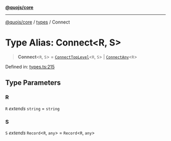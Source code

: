 [**@quojs/core**](../../README.md)

***

[@quojs/core](../../README.md) / [types](../README.md) / Connect

# Type Alias: Connect\<R, S\>

> **Connect**\<`R`, `S`\> = [`ConnectTopLevel`](ConnectTopLevel.md)\<`R`, `S`\> \| [`ConnectAny`](ConnectAny.md)\<`R`\>

Defined in: [types.ts:215](https://github.com/quojs/quojs/blob/bb0aab212261db76d8cdd24be568e1eb39570c11/packages/core/src/types.ts#L215)

## Type Parameters

### R

`R` *extends* `string` = `string`

### S

`S` *extends* `Record`\<`R`, `any`\> = `Record`\<`R`, `any`\>
